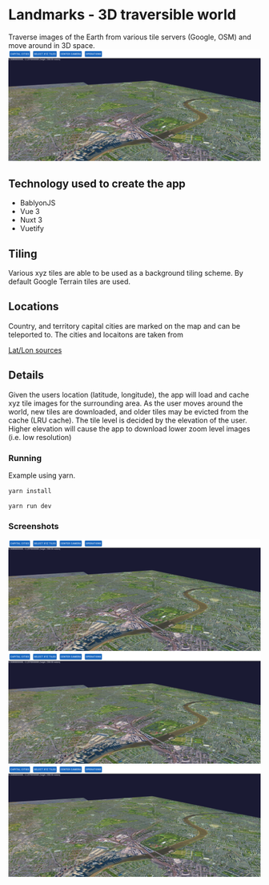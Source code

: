 # Landmarks - 3D traversible world

Traverse images of the Earth from various tile servers (Google, OSM) and move around in 3D space.
![Screenshot 1](/img/landmark1.png)

## Technology used to create the app

- BablyonJS
- Vue 3
- Nuxt 3
- Vuetify

## Tiling

Various xyz tiles are able to be used as a background tiling scheme. By default Google Terrain tiles are used.

## Locations

Country, and territory capital cities are marked on the map and can be teleported to. The cities and locaitons are taken from

[Lat/Lon sources](https://gist.github.com/ofou/df09a6834a8421b4f376c875194915c9)

## Details

Given the users location (latitude, longitude), the app will load and cache xyz tile images for the surrounding area. As the user moves around the world, new tiles are downloaded, and older tiles may be evicted from the cache (LRU cache).
The tile level is decided by the elevation of the user. Higher elevation will cause the app to download lower zoom level images (i.e. low resolution)

### Running

Example using yarn.

```
yarn install
```

```
yarn run dev
```

### Screenshots

![Screenshot 2](/img/landmark1.png)
![Screenshot 3](/img/landmark1.png)
![Screenshot 4](/img/landmark1.png)
